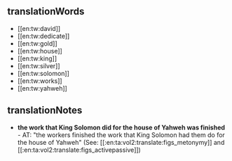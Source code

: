 ## translationWords

* [[en:tw:david]]
* [[en:tw:dedicate]]
* [[en:tw:gold]]
* [[en:tw:house]]
* [[en:tw:king]]
* [[en:tw:silver]]
* [[en:tw:solomon]]
* [[en:tw:works]]
* [[en:tw:yahweh]]

## translationNotes

* **the work that King Solomon did for the house of Yahweh was finished** - AT: "the workers finished the work that King Solomon had them do for the house of Yahweh" (See: [[:en:ta:vol2:translate:figs_metonymy]] and [[:en:ta:vol2:translate:figs_activepassive]])
